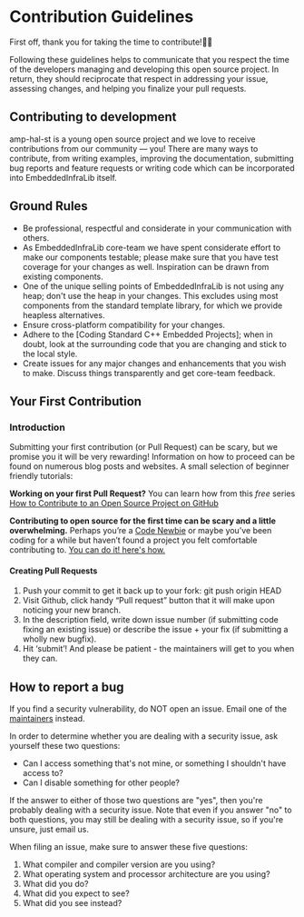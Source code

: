# Contribution Guidelines

First off, thank you for taking the time to contribute!🎉💪

Following these guidelines helps to communicate that you respect the time of the developers managing and developing this open source project. In return, they should reciprocate that respect in addressing your issue, assessing changes, and helping you finalize your pull requests.

## Contributing to development

amp-hal-st is a young open source project and we love to receive contributions from our community — you! There are many ways to contribute, from writing examples, improving the documentation, submitting bug reports and feature requests or writing code which can be incorporated into EmbeddedInfraLib itself.

## Ground Rules

* Be professional, respectful and considerate in your communication with others.
* As EmbeddedInfraLib core-team we have spent considerate effort to make our components testable; please make sure that you have test coverage for your changes as well. Inspiration can be drawn from existing components.
* One of the unique selling points of EmbeddedInfraLib is not using any heap; don't use the heap in your changes. This excludes using most components from the standard template library, for which we provide heapless alternatives.
* Ensure cross-platform compatibility for your changes.
* Adhere to the [Coding Standard C++ Embedded Projects]; when in doubt, look at the surrounding code that you are changing and stick to the local style.
* Create issues for any major changes and enhancements that you wish to make. Discuss things transparently and get core-team feedback.

## Your First Contribution

### Introduction

Submitting your first contribution (or Pull Request) can be scary, but we promise you it will be very rewarding! Information on how to proceed can be found on numerous blog posts and websites. A small selection of beginner friendly tutorials:

**Working on your first Pull Request?** You can learn how from this *free* series [How to Contribute to an Open Source Project on GitHub](https://app.egghead.io/playlists/how-to-contribute-to-an-open-source-project-on-github)

**Contributing to open source for the first time can be scary and a little overwhelming.** Perhaps you’re a [Code Newbie](https://www.codenewbie.org/) or maybe you’ve been coding for a while but haven’t found a project you felt comfortable contributing to. [You can do it! here's how.](https://www.firsttimersonly.com/)

#### Creating Pull Requests
1. Push your commit to get it back up to your fork: git push origin HEAD
2. Visit Github, click handy “Pull request” button that it will make upon noticing your new branch.
3. In the description field, write down issue number (if submitting code fixing an existing issue) or describe the issue + your fix (if submitting a wholly new bugfix).
4. Hit ‘submit’! And please be patient - the maintainers will get to you when they can.

## How to report a bug

If you find a security vulnerability, do NOT open an issue. Email one of the [maintainers](CODEOWNERS) instead.

In order to determine whether you are dealing with a security issue, ask yourself these two questions:
* Can I access something that's not mine, or something I shouldn't have access to?
* Can I disable something for other people?

If the answer to either of those two questions are "yes", then you're probably dealing with a security issue. Note that even if you answer "no" to both questions, you may still be dealing with a security issue, so if you're unsure, just email us.

When filing an issue, make sure to answer these five questions:

1. What compiler and compiler version are you using?
2. What operating system and processor architecture are you using?
3. What did you do?
4. What did you expect to see?
5. What did you see instead?
